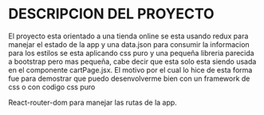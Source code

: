 # DESCRIPCION DEL PROYECTO

El proyecto esta orientado a una tienda online
se esta usando redux para manejar el estado de la app y una
data.json para consumir la informacion
para los estilos se esta aplicando css puro y una pequeña libreria parecida a bootstrap pero mas pequeña, cabe decir que esta solo esta siendo usada en el componente cartPage.jsx. El motivo por el cual lo hice de esta forma fue para demostrar que puedo desenvolverme bien con un framework de css o con codigo css puro

React-router-dom para manejar las rutas de la app.
